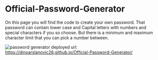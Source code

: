 # Official-Password-Generator

On this page you will find the code to create your own password. That password can contain lower case and Capital letters with numbers and special characters if you so choose.
But there is a minimum and maximum character limit that you can pick a number between.

![password generator](https://user-images.githubusercontent.com/117688172/207226445-61f5be53-0a32-41a8-b386-0028dda9efa2.jpg)
deployed url: https://dinoarslanovic26.github.io/Official-Password-Generator/
